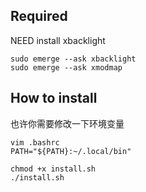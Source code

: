 ## Required 
NEED install xbacklight
```
sudo emerge --ask xbacklight
sudo emerge --ask xmodmap
```

## How to install
也许你需要修改一下环境变量
```
vim .bashrc
PATH="${PATH}:~/.local/bin"
```
```
chmod +x install.sh
./install.sh
```

